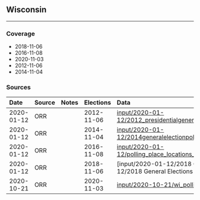 ## Wisconsin

-------------



### Coverage
- 2018-11-06
- 2016-11-08
- 2020-11-03
- 2012-11-06
- 2014-11-04


### Sources

| Date | Source | Notes | Elections | Data |
| :---|:----|:---|:---|:---|
| 2020-01-12 | ORR |  | 2012-11-06 | [input/2020-01-12/2012_presidentialgeneralelection_pollingplacesbywa_11322.xlsx](input/2020-01-12/2012_presidentialgeneralelection_pollingplacesbywa_11322.xlsx) |
| 2020-01-12 | ORR |  | 2014-11-04 | [input/2020-01-12/2014generalelectionpollingplacesbyward_20141014_xl_17647.xlsx](input/2020-01-12/2014generalelectionpollingplacesbyward_20141014_xl_17647.xlsx) |
| 2020-01-12 | ORR |  | 2016-11-08 | [input/2020-01-12/polling_place_locations_2016_nov_general_xlsx_81288.xlsx](input/2020-01-12/polling_place_locations_2016_nov_general_xlsx_81288.xlsx) |
| 2020-01-12 | ORR |  | 2018-11-06 | [input/2020-01-12/2018 General Elections PPL.xlsx](input/2020-01-12/2018 General Elections PPL.xlsx) |
| 2020-10-21 | ORR |  | 2020-11-03 | [input/2020-10-21/wi_polling_places_2020-11-03.xlsx](input/2020-10-21/wi_polling_places_2020-11-03.xlsx) |
